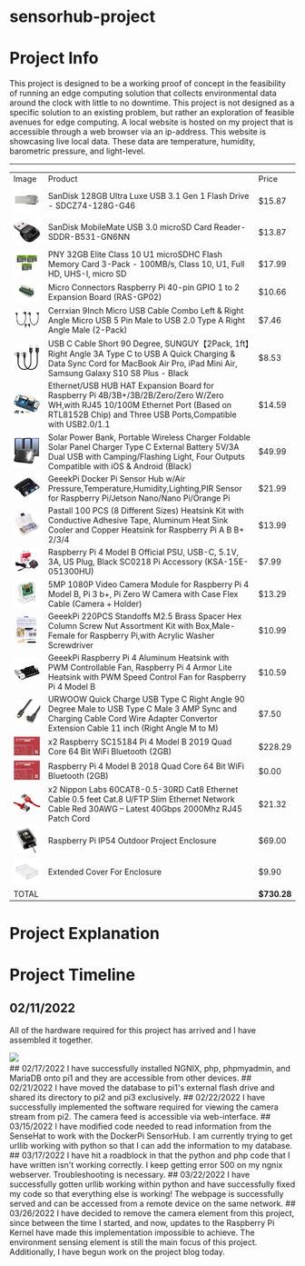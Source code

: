 # sensorhub-project
#  Project Info
This project is designed to be a working proof of concept in the feasibility of running an edge computing solution that collects environmental data around the clock with little to no downtime. This project is not designed as a specific solution to an existing problem, but rather an exploration of feasible avenues for edge computing.
A local website is hosted on my project that is accessible through a web browser via an ip-address. This website is showcasing live local data. These data are temperature, humidity, barometric pressure, and light-level.
<hr>

<table>
    <tbody><tr>
        <td>Image</td>
        <td>Product</td>
        <td>Price</td>
    </tr>
    <tr>
        <td><a target="_blank" rel="noopener noreferrer" href="https://github.com/PixelPickaxe/sensorhub-project/blob/main/sand.jpg?raw=true"><img src="https://github.com/PixelPickaxe/sensorhub-project/raw/main/sand.jpg?raw=true" style="max-width: 100%;"></a></td>
        <td>SanDisk 128GB Ultra Luxe USB 3.1 Gen 1 Flash Drive - SDCZ74-128G-G46</td>
        <td>$15.87</td>
    </tr>
    <tr>
        <td><a target="_blank" rel="noopener noreferrer" href="https://github.com/PixelPickaxe/sensorhub-project/blob/main/sdcr.jpg?raw=true"><img src="https://github.com/PixelPickaxe/sensorhub-project/raw/main/sdcr.jpg?raw=true" style="max-width: 100%;"></a></td>
        <td>SanDisk MobileMate USB 3.0 microSD Card Reader- SDDR-B531-GN6NN</td>
        <td>$13.87</td>
    </tr>
    <tr>
        <td><a target="_blank" rel="noopener noreferrer" href="https://github.com/PixelPickaxe/sensorhub-project/blob/main/pny.jpg?raw=true"><img src="https://github.com/PixelPickaxe/sensorhub-project/raw/main/pny.jpg?raw=true" style="max-width: 100%;"></a></td>
        <td>PNY 32GB Elite Class 10 U1 microSDHC Flash Memory Card 3-Pack - 100MB/s, Class 10, U1, Full HD, UHS-I, micro SD</td>
        <td>$17.99</td>
    </tr>
    <tr>
        <td><a target="_blank" rel="noopener noreferrer" href="https://github.com/PixelPickaxe/sensorhub-project/blob/main/gpio.jpg?raw=true"><img src="https://github.com/PixelPickaxe/sensorhub-project/raw/main/gpio.jpg?raw=true" style="max-width: 100%;"></a></td>
        <td>Micro Connectors Raspberry Pi 40-pin GPIO 1 to 2 Expansion Board (RAS-GP02)</td>
        <td>$10.66</td>
    </tr>
    <tr>
        <td><a target="_blank" rel="noopener noreferrer" href="https://github.com/PixelPickaxe/sensorhub-project/blob/main/cerrx.jpg?raw=true"><img src="https://github.com/PixelPickaxe/sensorhub-project/raw/main/cerrx.jpg?raw=true" style="max-width: 100%;"></a></td>
        <td>Cerrxian 9Inch Micro USB Cable Combo Left &amp; Right Angle Micro USB 5 Pin Male to USB 2.0 Type A Right Angle Male (2-Pack)</td>
        <td>$7.46</td>
    </tr>
    <tr>
        <td><a target="_blank" rel="noopener noreferrer" href="https://github.com/PixelPickaxe/sensorhub-project/blob/main/sunguy.jpg?raw=true"><img src="https://github.com/PixelPickaxe/sensorhub-project/raw/main/sunguy.jpg?raw=true" style="max-width: 100%;"></a></td>
        <td>USB C Cable Short 90 Degree, SUNGUY【2Pack, 1ft】Right Angle 3A Type C to USB A Quick Charging &amp; Data Sync Cord for MacBook Air Pro, iPad Mini Air, Samsung Galaxy S10 S8 Plus - Black</td>
        <td>$8.53</td>
    </tr>
    <tr>
        <td><a target="_blank" rel="noopener noreferrer" href="https://github.com/PixelPickaxe/sensorhub-project/blob/main/ehat.jpg?raw=true"><img src="https://github.com/PixelPickaxe/sensorhub-project/raw/main/ehat.jpg?raw=true" style="max-width: 100%;"></a></td>
        <td>Ethernet/USB HUB HAT Expansion Board for Raspberry Pi 4B/3B+/3B/2B/Zero/Zero W/Zero WH,with RJ45 10/100M Ethernet Port (Based on RTL8152B Chip) and Three USB Ports,Compatible with USB2.0/1.1</td>
        <td>$14.59</td>
    </tr>
    <tr>
        <td><a target="_blank" rel="noopener noreferrer" href="https://github.com/PixelPickaxe/sensorhub-project/blob/main/bank.jpg?raw=true"><img src="https://github.com/PixelPickaxe/sensorhub-project/raw/main/bank.jpg?raw=true" style="max-width: 100%;"></a></td>
        <td>Solar Power Bank, Portable Wireless Charger Foldable Solar Panel Charger Type C External Battery 5V/3A Dual USB with Camping/Flashing Light, Four Outputs Compatible with iOS &amp; Android (Black)</td>
        <td>$49.99</td>
    </tr>
    <tr>
        <td><a target="_blank" rel="noopener noreferrer" href="https://github.com/PixelPickaxe/sensorhub-project/blob/main/shbu.jpg?raw=true"><img src="https://github.com/PixelPickaxe/sensorhub-project/raw/main/shbu.jpg?raw=true" style="max-width: 100%;"></a></td>
        <td>GeeekPi Docker Pi Sensor Hub w/Air Pressure,Temperature,Humidity,Lighting,PIR Sensor for Raspberry Pi/Jetson Nano/Nano Pi/Orange Pi</td>
        <td>$21.99</td>
    </tr>
    <tr>
        <td><a target="_blank" rel="noopener noreferrer" href="https://github.com/PixelPickaxe/sensorhub-project/blob/main/hsbox.jpg?raw=true"><img src="https://github.com/PixelPickaxe/sensorhub-project/raw/main/hsbox.jpg?raw=true" style="max-width: 100%;"></a></td>
        <td>Pastall 100 PCS (8 Different Sizes) Heatsink Kit with Conductive Adhesive Tape, Aluminum Heat Sink Cooler and Copper Heatsink for Raspberry Pi A B B+ 2/3/4</td>
        <td>$13.99</td>
    </tr>
    <tr>
        <td><a target="_blank" rel="noopener noreferrer" href="https://github.com/PixelPickaxe/sensorhub-project/blob/main/psu.jpg?raw=true"><img src="https://github.com/PixelPickaxe/sensorhub-project/raw/main/psu.jpg?raw=true" style="max-width: 100%;"></a></td>
        <td>Raspberry Pi 4 Model B Official PSU, USB-C, 5.1V, 3A, US Plug, Black SC0218 Pi Accessory (KSA-15E-051300HU)</td>
        <td>$7.99</td>
    </tr>
    <tr>
        <td><a target="_blank" rel="noopener noreferrer" href="https://github.com/PixelPickaxe/sensorhub-project/blob/main/cam.jpg?raw=true"><img src="https://github.com/PixelPickaxe/sensorhub-project/raw/main/cam.jpg?raw=true" style="max-width: 100%;"></a></td>
        <td>5MP 1080P Video Camera Module for Raspberry Pi 4 Model B, Pi 3 b+, Pi Zero W Camera with Case Flex Cable (Camera + Holder)</td>
        <td>$13.29</td>
    </tr>
    <tr>
        <td><a target="_blank" rel="noopener noreferrer" href="https://github.com/PixelPickaxe/sensorhub-project/blob/main/stand.jpg?raw=true"><img src="https://github.com/PixelPickaxe/sensorhub-project/raw/main/stand.jpg?raw=true" style="max-width: 100%;"></a></td>
        <td>GeeekPi 220PCS Standoffs M2.5 Brass Spacer Hex Column Screw Nut Assortment Kit with Box,Male-Female for Raspberry Pi,with Acrylic Washer Screwdriver</td>
        <td>$10.99</td>
    </tr>
    <tr>
        <td><a target="_blank" rel="noopener noreferrer" href="https://github.com/PixelPickaxe/sensorhub-project/blob/main/armor.jpg?raw=true"><img src="https://github.com/PixelPickaxe/sensorhub-project/raw/main/armor.jpg?raw=true" style="max-width: 100%;"></a></td>
        <td>GeeekPi Raspberry Pi 4 Aluminum Heatsink with PWM Controllable Fan, Raspberry Pi 4 Armor Lite Heatsink with PWM Speed Control Fan for Raspberry Pi 4 Model B</td>
        <td>$10.59</td>
    </tr>
    <tr>
        <td><a target="_blank" rel="noopener noreferrer" href="https://github.com/PixelPickaxe/sensorhub-project/blob/main/rightc.jpg?raw=true"><img src="https://github.com/PixelPickaxe/sensorhub-project/raw/main/rightc.jpg?raw=true" style="max-width: 100%;"></a></td>
        <td>URWOOW Quick Charge USB Type C Right Angle 90 Degree Male to USB Type C Male 3 AMP Sync and Charging Cable Cord Wire Adapter Convertor Extension Cable 11 inch (Right Angle M to M)</td>
        <td>$7.50</td>
    </tr>
    <tr>
        <td><a target="_blank" rel="noopener noreferrer" href="https://github.com/PixelPickaxe/sensorhub-project/blob/main/pi4.jpg?raw=true"><img src="https://github.com/PixelPickaxe/sensorhub-project/raw/main/pi4.jpg?raw=true" style="max-width: 100%;"></a></td>
        <td>x2 Raspberry SC15184 Pi 4 Model B 2019 Quad Core 64 Bit WiFi Bluetooth (2GB)</td>
        <td>$228.29</td>
    </tr>
    <tr>
        <td><a target="_blank" rel="noopener noreferrer" href="https://github.com/PixelPickaxe/sensorhub-project/blob/main/pi4.jpg?raw=true"><img src="https://github.com/PixelPickaxe/sensorhub-project/raw/main/pi4.jpg?raw=true" style="max-width: 100%;"></a></td>
        <td>Raspberry Pi 4 Model B 2018 Quad Core 64 Bit WiFi Bluetooth (2GB)</td>
        <td>$0.00</td>
    </tr>
    <tr>
        <td><a target="_blank" rel="noopener noreferrer" href="https://github.com/PixelPickaxe/sensorhub-project/blob/main/eth.jpg?raw=true"><img src="https://github.com/PixelPickaxe/sensorhub-project/raw/main/eth.jpg?raw=true" style="max-width: 100%;"></a></td>
        <td>x2 Nippon Labs 60CAT8-0.5-30RD Cat8 Ethernet Cable 0.5 feet Cat.8 U/FTP Slim Ethernet Network Cable Red 30AWG – Latest 40Gbps 2000Mhz RJ45 Patch Cord</td>
        <td>$21.32</td>
    </tr>
    <tr>
        <td><a target="_blank" rel="noopener noreferrer" href="https://raw.githubusercontent.com/PixelPickaxe/sensorhub-project/main/enclosure.webp"><img src="https://raw.githubusercontent.com/PixelPickaxe/sensorhub-project/main/enclosure.webp" style="max-width: 100%;"></a></td>
        <td>Raspberry Pi IP54 Outdoor Project Enclosure</td>
        <td>$69.00</td>
    </tr>
    <tr>
        <td><a target="_blank" rel="noopener noreferrer" href="https://github.com/PixelPickaxe/sensorhub-project/blob/main/cover.webp?raw=true"><img src="https://github.com/PixelPickaxe/sensorhub-project/raw/main/cover.webp?raw=true" style="max-width: 100%;"></a></td>
        <td>Extended Cover For Enclosure</td>
        <td>$9.90</td>
    </tr>
    <tr>
        <td>TOTAL</td>
        <td></td>
        <td><strong>$730.28</strong></td>
    </tr>
</tbody></table>

# Project Explanation


# Project Timeline
## 02/11/2022
All of the hardware required for this project has arrived and I have assembled it together.
<div dir="auto">
<a target="_blank" rel="noopener noreferrer" href="https://github.com/PixelPickaxe/sensorhub-project/blob/main/01.jpg"><img src="https://github.com/PixelPickaxe/sensorhub-project/raw/main/01.jpg" style="max-width: 20%;"></a>
    </div>
## 02/17/2022
I have successfully installed NGNIX, php, phpmyadmin, and MariaDB onto pi1 and they are accessible from other devices.
## 02/21/2022
I have moved the database to pi1's external flash drive and shared its directory to pi2 and pi3 exclusively.
## 02/22/2022
I have successfully implemented the software required for viewing the camera stream from pi2. The camera feed is accessible via web-interface.
## 03/15/2022
I have modified code needed to read information from the SenseHat to work with the DockerPi SensorHub.
I am currently trying to get urllib working with python so that I can add the information to my database.
## 03/17/2022
I have hit a roadblock in that the python and php code that I have written isn't working correctly. I keep getting error 500 on my ngnix webserver. Troubleshooting is necessary.
## 03/22/2022
I have successfully gotten urllib working within python and have successfully fixed my code so that everything else is working!
The webpage is successfully served and can be accessed from a remote device on the same network.
## 03/26/2022
I have decided to remove the camera element from this project, since between the time I started, and now, updates to the Raspberry Pi Kernel have made this implementation impossible to achieve. The environment sensing element is still the main focus of this project. Additionally, I have begun work on the project blog today.

